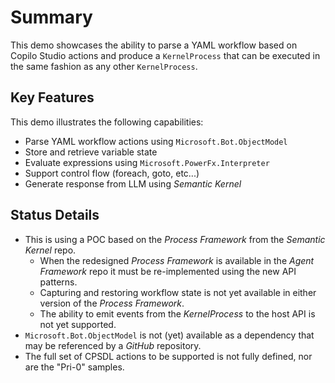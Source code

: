 ﻿# Summary

This demo showcases the ability to parse a YAML workflow based on Copilo Studio actions
and produce a `KernelProcess` that can be executed in the same fashion as any other `KernelProcess`.

## Key Features

This demo illustrates the following capabilities:

- Parse YAML workflow actions using `Microsoft.Bot.ObjectModel`
- Store and retrieve variable state
- Evaluate expressions using `Microsoft.PowerFx.Interpreter`
- Support control flow (foreach, goto, etc...)
- Generate response from LLM using _Semantic Kernel_

## Status Details

- This is using a POC based on the _Process Framework_ from the _Semantic Kernel_ repo.
  - When the redesigned _Process Framework_ is available in the _Agent Framework_ repo it must 
    be re-implemented using the new API patterns.
  - Capturing and restoring workflow state is not yet available in either version of the _Process Framework_.
  - The ability to emit events from the _KernelProcess_ to the host API is not yet supported.
- `Microsoft.Bot.ObjectModel` is not (yet) available as a dependency that may be referenced by a _GitHub_ repository.
- The full set of CPSDL actions to be supported is not fully defined, nor are the "Pri-0" samples.
